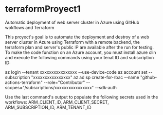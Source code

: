 # terraformProyect1
Automatic deployment of web server cluster in Azure using GitHub wokflows and Terraform

This proyect's goal is to automate the deployment and destroy of a web server cluster in Azure using Terraform with a remote backend, the terraform plan and server's public IP are available after the run for testing.
To make the code function on an Azure account, you must install azure clin and execute the following commands using your tenat ID and subscription ID:

az login --tenant xxxxxxxxxxxxxxxx --use-device-code
az account set --subscription "xxxxxxxxxxxxxxxx"
az ad sp create-for-rbac --name "github-actions-terraform" --role="Contributor" --scopes="/subscriptions/xxxxxxxxxxxxxxxx" --sdk-auth

Use the last command's output to populate the following secrets used in the workflows:
ARM_CLIENT_ID, ARM_CLIENT_SECRET, ARM_SUBSCRIPTION_ID, ARM_TENANT_ID
